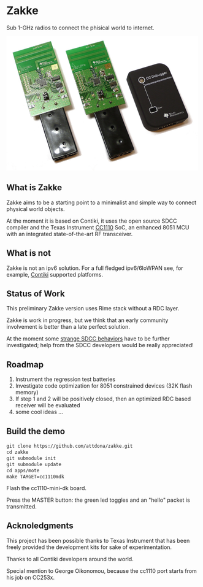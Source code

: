 Zakke
=======

Sub 1-GHz radios to connect the phisical world to internet.

![CC1110 Development kit](docs/images/CC1110DK.png)

## What is Zakke

Zakke aims to be a starting point to a minimalist and simple way to connect physical world objects.

At the moment it is based on Contiki, it uses the open source SDCC compiler and the Texas Instrument [CC1110](http://www.ti.com/product/cc1110f32) SoC,
an enhanced 8051 MCU with an integrated state-of-the-art RF transceiver.

## What is not

Zakke is not an ipv6 solution. For a full fledged ipv6/6loWPAN see, for example, [Contiki](http://www.contiki-os.org/) supported platforms.

## Status of Work

This preliminary Zakke version uses Rime stack without a RDC layer.

Zakke is work in progress, but we think that an early community involvement is better than a late perfect solution.

At the moment some [strange SDCC behaviors](https://github.com/attdona/zakke/wiki/contiki-patches) have to be further investigated; help from the SDCC developers would be really appreciated!

## Roadmap

1. Instrument the regression test batteries
2. Investigate code optimization for 8051 constrained devices (32K flash memory)
3. If step 1 and 2 will be positively closed, then an optimized RDC based receiver will be evaluated
4. some cool ideas ...

## Build the demo
    git clone https://github.com/attdona/zakke.git
    cd zakke
    git submodule init
    git submodule update
    cd apps/mote
    make TARGET=cc1110mdk

Flash the cc1110-mini-dk board.

Press the MASTER button: the green led toggles and an "hello" packet is transmitted.

## Acknoledgments

This project has been possible thanks to Texas Instrument that has been freely provided the development kits for sake of experimentation.

Thanks to all Contiki developers around the world.

Special mention to George Oikonomou, because the cc1110 port starts from his job on CC253x.



